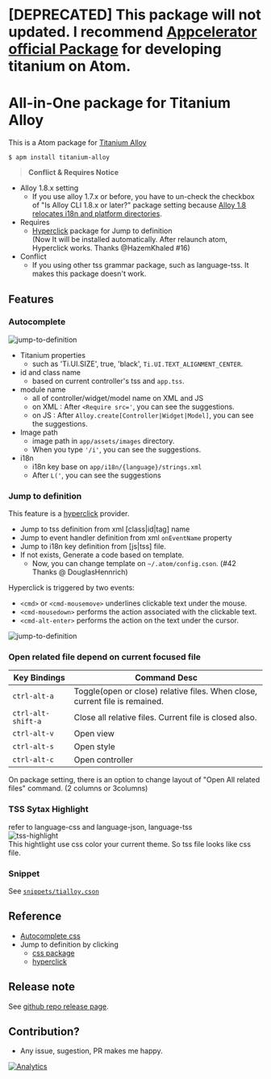 # [DEPRECATED] This package will not updated. I recommend [Appcelerator official Package](https://atom.io/packages/appcelerator-titanium) for developing titanium on Atom.

# All-in-One package for Titanium Alloy
This is a Atom package for [Titanium Alloy](https://github.com/appcelerator/alloy)

```
$ apm install titanium-alloy
```

> **Conflict & Requires Notice** 
- Alloy 1.8.x setting
  - If you use alloy 1.7.x or before, you have to un-check the checkbox of "Is Alloy CLI 1.8.x or later?" package setting because [Alloy 1.8 relocates i18n and platform directories](http://www.appcelerator.com/blog/2016/03/alloy-1-8-relocates-i18n-and-platform-directories/). 
- Requires
  - [Hyperclick](https://atom.io/packages/hyperclick) package for Jump to definition   
  (Now It will be installed automatically.  After relaunch atom, Hyperclick works. Thanks @HazemKhaled #16)
- Conflict
  - If you using other tss grammar package, such as language-tss. It makes this package doesn't work.

## Features
### Autocomplete
![jump-to-definition](https://github.com/yomybaby/atom-titanium/raw/master/screenshots/valueCompletionOnJs.gif)
- Titanium properties
    - such as 'Ti.UI.SIZE', true, 'black', `Ti.UI.TEXT_ALIGNMENT_CENTER`.
- id and class name
    - based on current controller's tss and `app.tss`.
- module name
    - all of controller/widget/model name on XML and JS
  - on XML : After `<Require src='`, you can see the suggestions.
  - on JS : After `Alloy.create[Controller|Widget|Model]`, you can see the suggestions.
- Image path
    - image path in `app/assets/images` directory. 
    - When you type `'/i'`, you can see the suggestions.
- i18n
  - i18n key base on `app/i18n/{language}/strings.xml`
  - After `L('`, you can see the suggestions

### Jump to definition
This feature is a [hyperclick](https://atom.io/packages/hyperclick) provider.  

- Jump to tss definition from xml [class|id|tag] name
- Jump to event handler definition from xml `onEventName` property
- Jump to i18n key definition from [js|tss] file.
- If not exists, Generate a code based on template.
    - Now, you can change template on `~/.atom/config.cson`. (#42 Thanks @	DouglasHennrich)

Hyperclick is triggered by two events:
- `<cmd>` or `<cmd-mousemove>` underlines clickable text under the mouse.
- `<cmd-mousedown>` performs the action associated with the clickable text.
- `<cmd-alt-enter>` performs the action on the text under the cursor.

![jump-to-definition](https://github.com/yomybaby/atom-titanium/raw/master/screenshots/screenshot2_jumpto.gif)


### Open related file depend on current focused file
Key Bindings | Command Desc
----------- | ------------
`ctrl-alt-a` | Toggle(open or close) relative files. When close, current file is remained.
`ctrl-alt-shift-a` | Close all relative files. Current file is closed also.
`ctrl-alt-v` | Open view
`ctrl-alt-s` | Open style
`ctrl-alt-c` | Open controller

On package setting, there is an option to change layout of "Open All related files" command. (2 columns or 3columns)

### TSS Sytax Highlight  
refer to language-css and language-json, language-tss  
![tss-highlight](https://github.com/yomybaby/atom-titanium/raw/master/screenshots/screenshot1.gif)  
This hightlight use css color your current theme. So tss file looks like css file.

### Snippet
See [`snippets/tialloy.cson`](https://github.com/yomybaby/atom-titanium/blob/master/snippets/tialloy.cson)
## Reference
- [Autocomplete css](https://github.com/atom/autocomplete-css)
- Jump to definition by clicking
    - [css package](https://github.com/js-padavan/atom-css-class-checker)
    - [hyperclick](https://atom.io/packages/hyperclick)

## Release note
See [github repo release page](https://github.com/yomybaby/atom-titanium/releases).

## Contribution?
- Any issue, sugestion, PR makes me happy.

[![Analytics](https://ga-beacon.appspot.com/UA-67056753-1/atom-titanium/readme)](https://github.com/igrigorik/ga-beacon)
